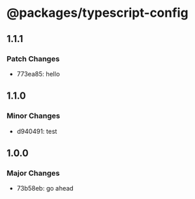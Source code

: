 # @packages/typescript-config

## 1.1.1

### Patch Changes

- 773ea85: hello

## 1.1.0

### Minor Changes

- d940491: test

## 1.0.0

### Major Changes

- 73b58eb: go ahead
